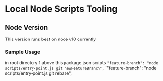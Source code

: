# Local Node Scripts Tooling

## Node Version 
This version runs best on node v10 currently

### Sample Usage 
in root directory 1 above this package.json scripts
`"feature-branch": "node scripts/entry-point.js git newFeatureBranch",`
`"feature-branch": "node scripts/entry-point.js git rebase",